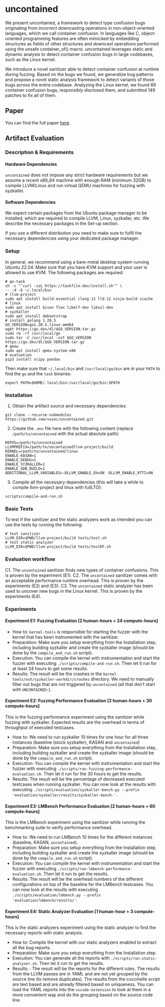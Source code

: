 # uncontained

We present uncontained, a framework to detect type confusion bugs originating from incorrect downcasting operations in non-object-oriented languages, which we call container confusion. In languages like C, object-oriented programming features are often mimicked by embedding structures as fields of other structures and downcast operations performed using the unsafe container_of() macro. uncontained leverages static and dynamic analysis to detect container confusion bugs in large codebases, such as the Linux kernel.

We introduce a novel sanitizer able to detect container confusion at runtime during fuzzing.
Based on the bugs we found, we generalize bug patterns and propose a novel static analysis framework to detect variants of those bugs across the entire codebase. Analyzing the Linux kernel, we found 89 container confusion bugs, responsibly disclosed them, and submitted 149 patches to fix all of them.

## Paper

You can find the full paper [here](https://download.vusec.net/papers/uncontained_sec23.pdf).

## Artifact Evaluation

### Description & Requirements

#### Hardware Dependencies

`uncontained` does not impose any strict hardware requirements but we assume a
recent x86_64 machine with enough RAM (minimum 32GB) to compile LLVM/Linux and
run virtual QEMU machines for fuzzing with syzkaller.

#### Software Dependencies

We expect certain packages from the Ubuntu package manager to be installed,
which are required to compile LLVM, Linux, syzkaller, etc.
We describe the necessary packages in the Set-up section.

If you use a different distribution you need to make sure to fulfil the
necessary dependencies using your dedicated package manager.

### Setup

In general, we recommend using a bare-metal desktop system
running Ubuntu 22.04. Make sure that you have KVM support
and your user is allowed to use KVM. The following packages
are required:

```
# go-task
sh -c "‘curl -ssL https://taskfile.dev/install.sh‘" \
-- -d -b ~/.local/bin
# llvm-project
sudo apt install build-essential clang-12 lld-12 ninja-build ccache
# linux
sudo apt install bison flex libelf-dev libssl-dev
# syzkaller
sudo apt install debootstrap
# install golang 1.20.5
GO_VERSION=go1.20.5.linux-amd64
wget https://go.dev/dl/$GO_VERSION.tar.gz
sudo rm -rf /usr/local/go
sudo tar -C /usr/local -xzf $GO_VERSION https://go.dev/dl/$GO_VERSION.tar.gz
# qemu
sudo apt install qemu-system-x86
# evaluation
pip3 install scipy pandas
```

Then make sure that `~/.local/bin` and `/usr/local/go/bin` are
in your `PATH` to find the `go` and the `task` binaries:
```
export PATH=$HOME/.local/bin:/usr/local/go/bin:$PATH
```

### Installation

1. Obtain the artifact source and necessary dependencies:
```
git clone --recurse-submodules https://github.com/vusec/uncontained.git
```

2. Create the `.env` file here with the following content (replace
`/path/to/uncontained` with the actual absolute path):
```
REPOS=/path/to/uncontained
LLVMPREFIX=/path/to/uncontainedllvm-project/build
KERNEL=/path/to/uncontained/linux
ENABLE_KASAN=1
ENABLE_DEBUG=1
ENABLE_SYZKALLER=1
ENABLE_GDB_BUILD=1
ADDITIONAL_LLVM_VARIABLES=-DLLVM_ENABLE_EH=ON -DLLVM_ENABLE_RTTI=ON
```

3. Compile all the necessary dependencies (this will take a while to compile
   llvm-project and linux with fullLTO):
```
scripts/compile-and-run.sh
```

### Basic Tests

To test if the sanitizer and the static analyzers work as intended
you can use the tests by running the following:
```
# test sanitizer
LLVM_DIR=$PWD/llvm-project/build tests/test.sh
# test static analyzer
LLVM_DIR=$PWD/llvm-project/build tests/testDF.sh
```

### Evaluation workflow

C1. The `uncontained` sanitizer finds new types of container confusions.
This is proven by the experiment (E1).
C2. The `uncontained` sanitizer comes with an acceptable performance runtime
overhead.
This is proven by the experiments (E2) and (E3).
C3. The `uncontained` static analyzer has been used to
uncover new bugs in the Linux kernel. This is proven by
the experiments (E4).

### Experiments

#### Experiment E1: Fuzzing Evaluation [2 human-hours + 24 compute-hours]

* How to: `kernel-tools` is responsible for starting the
   fuzzer with the kernel that has been instrumented with
   the sanitizer.
* Preparation: Make sure you setup everything from the
   Installation step, including building syzkaller and create
   the syzkaller image (should be done by the `compile_and_run.sh` script).
* Execution: You can compile the kernel with instrumentation and start the
  fuzzer with executing `./scripts/compile-and-run.sh`.
  Then let it run for at least 24 hours to get some results.
* Results: The result will be the crashes in the
   `kernel-tools/out/syzkaller-workdir/crashes` directory.
   We need to manually filter out bugs that are not triggered by `uncontained`
   (all that don’t start with `UNCONTAINED:`).

#### Experiment E2: Fuzzing Performance Evaluation [2 human-hours + 30 compute-hours]

This is the fuzzing performance experiment using the sanitizer while fuzzing
with syzkaller.
Expected results are the overhead in terms of throughput of executed testcases.

* How to: We need to run syzkaller 10 times for one hour for all three instances
  (baseline (stock syzkaller), KASAN and `uncontained`)
* Preparation: Make sure you setup everything from the
   Installation step, including building syzkaller and create
   the syzkaller image (should be done by the `compile_and_run.sh` script).
* Execution: You can compile the kernel with instrumentation and start the
  fuzzer with executing `./scripts/run-fuzzing-performance-evaluation.sh`.
  Then let it run for the 30 hours to get the results.
* Results: The result will be the percentage of decreased executed testcases
  when running syzkaller.
  You can now look at the results with executing
  `./scripts/evaluation/syzkaller-bench.py --prefix 'evaluation/syzkaller/results/syzkaller-bench-'`.

#### Experiment E3: LMBench Performance Evaluation [2 human-hours + 60 compute-hours]

This is the LMBench experiment using the sanitizer while running the
benchmarking suite to verify performance overhead.

* How to: We need to run LMBench 10 times for the different instances (baseline,
  KASAN, `uncontained`).
* Preparation: Make sure you setup everything from the
   Installation step, including building syzkaller and create
   the syzkaller image (should be done by the `compile_and_run.sh` script).
* Execution: You can compile the kernel with instrumentation and start the
  fuzzer with executing `./scripts/run-lmbench-performance-evaluation.sh`.
  Then let it run to get the results.
* Results: The result will be the overhead numbers of the different
  configurations on top of the baseline for the LMBench testcases.
  You can now look at the results with executing
  `./scripts/evaluation/lmbench.py --prefix 'evaluation/lmbench/results/'`.

#### Experiment E4: Static Analyzer Evaluation [1 human-hour + 3 compute-hours]

This is the static analyzers experiment using the static analyzer to find the
necessary reports with static analysis.

* How to: Compile the kernel with our static analyzers enabled to extract all
  the bug reports.
* Preparation: Make sure you setup everything from the Installation step.
* Execution: You can generate all the reports with
  `./scripts/run-static-analyzer.sh`.
  Then let it run to get the results.
* Results: : The result will be the reports for the different rules.
  The results from the LLVM passes are in YAML and are not yet grouped by the
  source line (to remove duplicates).
  The results from the coccinelle script are text based and are already filtered
  based on uniqueness.
  You can load the YAML reports into the `vscode-extension` to look at them
  in a more convenient way and do the grouping based on the source code line.
